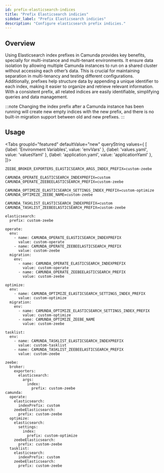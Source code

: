 ```yaml
---
id: prefix-elasticsearch-indices
title: "Prefix Elasticsearch indicies"
sidebar_label: "Prefix Elasticsearch indicies"
description: "Configure elasticsearch prefix indicies."
---
```


## Overview

Using Elasticsearch index prefixes in Camunda provides key benefits, specially for multi-instance and multi-tenant environments. It ensure data isolation by allowing multiple Camunda instances to run on a shared cluster without accessing each other’s data. This is crucial for maintaining separation in multi-tenancy and testing different configurations.
Additionally, prefixes help structure data by appending a unique identifier to each index, making it easier to organize and retrieve relevant information. With a consistent prefix, all related indices are easily identifiable, simplifying queries and data management.

:::note
Changing the index prefix after a Camunda instance has been running will create new empty indices with the new prefix, and there is no built-in migration support between old and new prefixes.
:::

## Usage

<Tabs groupId="featured" defaultValue="new" queryString values={
[
{label: 'Environment Variables', value: 'envVars' },
{label: 'values.yaml', value: 'valuesYaml' },
{label: 'application.yaml', value: 'applicationYaml' },
]}>
<TabItem value="envVars">

```
ZEEBE_BROKER_EXPORTERS_ELASTICSEARCH_ARGS_INDEX_PREFIX=custom-zeebe

CAMUNDA_OPERATE_ELASTICSEARCH_INDEXPREFIX=custom
CAMUNDA_OPERATE_ZEEBEELASTICSEARCH_PREFIX=custom-zeebe

CAMUNDA_OPTIMIZE_ELASTICSEARCH_SETTINGS_INDEX_PREFIX=custom-optimize
CAMUNDA_OPTIMIZE_ZEEBE_NAME=custom-zeebe

CAMUNDA_TASKLIST_ELASTICSEARCH_INDEXPREFIX=custom
CAMUNDA_TASKLIST_ZEEBEELASTICSEARCH_PREFIX=custom-zeebe
```

</TabItem>
<TabItem value="valuesYaml">

```
elasticsearch:
  prefix: custom-zeebe

operate:
  env:
    - name: CAMUNDA_OPERATE_ELASTICSEARCH_INDEXPREFIX
      value: custom-operate
    - name: CAMUNDA_OPERATE_ZEEBEELASTICSEARCH_PREFIX
      value: custom-zeebe
  migration:
    env:
      - name: CAMUNDA_OPERATE_ELASTICSEARCH_INDEXPREFIX
        value: custom-operate
      - name: CAMUNDA_OPERATE_ZEEBEELASTICSEARCH_PREFIX
        value: custom-zeebe

optimize:
  env:
    - name: CAMUNDA_OPTIMIZE_ELASTICSEARCH_SETTINGS_INDEX_PREFIX
      value: custom-optimize
  migration:
    env:
      - name: CAMUNDA_OPTIMIZE_ELASTICSEARCH_SETTINGS_INDEX_PREFIX
        value: custom-optimize
      - name: CAMUNDA_OPTIMIZE_ZEEBE_NAME
        value: custom-zeebe

tasklist:
  env:
    - name: CAMUNDA_TASKLIST_ELASTICSEARCH_INDEXPREFIX
      value: custom-tasklist
    - name: CAMUNDA_TASKLIST_ZEEBEELASTICSEARCH_PREFIX
      value: custom-zeebe
```

</TabItem>
<TabItem value="applicationYaml">

```
zeebe:
  broker:
    exporters:
      elasticsearch:
        args:
          index:
            prefix: custom-zeebe
camunda:
  operate:
    elasticsearch:
      indexPrefix: custom
    zeebeElasticsearch:
      prefix: custom-zeebe
  optimize:
    elasticsearch:
      settings:
        index:
          prefix: custom-optimize
    zeebeElasticsearch:
      prefix: custom-zeebe
  tasklist:
    elasticsearch:
      indexPrefix: custom
    zeebeElasticsearch:
      prefix: custom-zeebe
```

</TabItem>

</Tabs>
